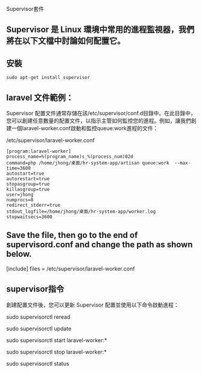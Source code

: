 Supervisor套件

## Supervisor 是 Linux 環境中常用的進程監視器，我們將在以下文檔中討論如何配置它。



## 安裝
```
sudo apt-get install supervisor
```


## laravel 文件範例：
Supervisor 配置文件通常存儲在該/etc/supervisor/conf.d目錄中。在此目錄中，您可以創建任意數量的配置文件，以指示主管如何監控您的進程。例如，讓我們創建一個laravel-worker.conf啟動和監控queue:work進程的文件：

/etc/supervisor/laravel-worker.conf
```
[program:laravel-worker]
process_name=%(program_name)s_%(process_num)02d
command=php /home/jhong/桌面/hr-system-app/artisan queue:work  --max-time=3600
autostart=true
autorestart=true
stopasgroup=true
killasgroup=true
user=jhong
numprocs=8
redirect_stderr=true
stdout_logfile=/home/jhong/桌面/hr-system-app/worker.log
stopwaitsecs=3600

```


## Save the file, then go to the end of  supervisord.conf  and change the path as shown below.

[include]
files = /etc/supervisor/laravel-worker.conf





## supervisor指令
創建配置文件後，您可以更新 Supervisor 配置並使用以下命令啟動進程：

sudo supervisorctl reread

sudo supervisorctl update

sudo supervisorctl start laravel-worker:*

sudo supervisorctl stop laravel-worker:*

sudo supervisorctl status

